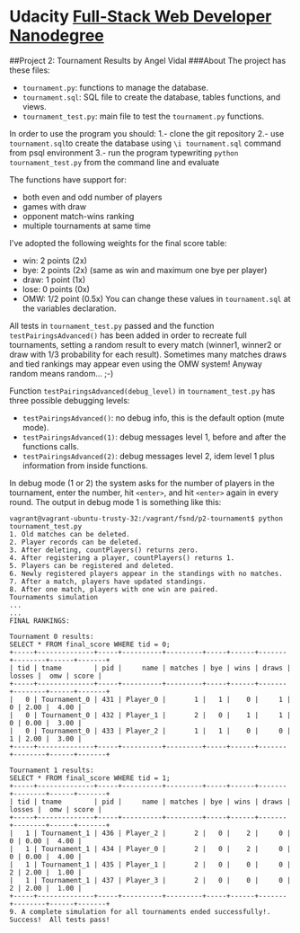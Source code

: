 # Udacity [Full-Stack Web Developer Nanodegree](https://www.udacity.com/course/nd004)
##Project 2: Tournament Results
by Angel Vidal
###About
The project has these files:
* `tournament.py`: functions to manage the database.
* `tournament.sql`: SQL file to create the database, tables functions, and views.
* `tournament_test.py`: main file to test the `tournament.py` functions.

In order to use the program you should:
1.- clone the git repository
2.- use `tournament.sql`to create the database using `\i tournament.sql` command from psql environment
3.- run the program typewriting `python tournament_test.py` from the command line and evaluate

The functions have support for:
* both even and odd number of players
* games with draw
* opponent match-wins ranking
* multiple tournaments at same time

I've adopted the following weights for the final score table:
* win: 2 points  (2x)
* bye: 2 points  (2x) (same as win and maximum one bye per player)
* draw: 1 point  (1x)
* lose: 0 points (0x)
* OMW: 1/2 point (0.5x)
You can change these values in `tournament.sql` at the variables declaration.

All tests in `tournament_test.py` passed and the function 
`testPairingsAdvanced()` has been added in order to recreate full tournaments, setting a random result to every match (winner1, winner2 or draw with 1/3 probability for each result).
Sometimes many matches draws and tied rankings may appear even using the OMW system! Anyway random means random... ;-)


Function `testPairingsAdvanced(debug_level)` in `tournament_test.py` has three possible debugging levels:
* `testPairingsAdvanced()`: no debug info, this is the default option (mute mode).
* `testPairingsAdvanced(1)`: debug messages level 1, before and after the functions calls.
* `testPairingsAdvanced(2)`: debug messages level 2, idem level 1 plus information from inside functions.

In debug mode (1 or 2) the system asks for the number of players in the 
tournament, enter the number, hit `<enter>`, and hit `<enter>` again in every round.
The output in debug mode 1 is something like this:
```
vagrant@vagrant-ubuntu-trusty-32:/vagrant/fsnd/p2-tournament$ python tournament_test.py 
1. Old matches can be deleted.
2. Player records can be deleted.
3. After deleting, countPlayers() returns zero.
4. After registering a player, countPlayers() returns 1.
5. Players can be registered and deleted.
6. Newly registered players appear in the standings with no matches.
7. After a match, players have updated standings.
8. After one match, players with one win are paired.
Tournaments simulation
...
...
FINAL RANKINGS:

Tournament 0 results:
SELECT * FROM final_score WHERE tid = 0;
+-----+--------------+-----+----------+---------+-----+------+-------+--------+------+-------+
| tid | tname        | pid |     name | matches | bye | wins | draws | losses |  omw | score |
+-----+--------------+-----+----------+---------+-----+------+-------+--------+------+-------+
|   0 | Tournament_0 | 431 | Player_0 |       1 |   1 |    0 |     1 |      0 | 2.00 |  4.00 |
|   0 | Tournament_0 | 432 | Player_1 |       2 |   0 |    1 |     1 |      0 | 0.00 |  3.00 |
|   0 | Tournament_0 | 433 | Player_2 |       1 |   1 |    0 |     0 |      1 | 2.00 |  3.00 |
+-----+--------------+-----+----------+---------+-----+------+-------+--------+------+-------+

Tournament 1 results:
SELECT * FROM final_score WHERE tid = 1;
+-----+--------------+-----+----------+---------+-----+------+-------+--------+------+-------+
| tid | tname        | pid |     name | matches | bye | wins | draws | losses |  omw | score |
+-----+--------------+-----+----------+---------+-----+------+-------+--------+------+-------+
|   1 | Tournament_1 | 436 | Player_2 |       2 |   0 |    2 |     0 |      0 | 0.00 |  4.00 |
|   1 | Tournament_1 | 434 | Player_0 |       2 |   0 |    2 |     0 |      0 | 0.00 |  4.00 |
|   1 | Tournament_1 | 435 | Player_1 |       2 |   0 |    0 |     0 |      2 | 2.00 |  1.00 |
|   1 | Tournament_1 | 437 | Player_3 |       2 |   0 |    0 |     0 |      2 | 2.00 |  1.00 |
+-----+--------------+-----+----------+---------+-----+------+-------+--------+------+-------+
9. A complete simulation for all tournaments ended successfully!.
Success!  All tests pass!
```
